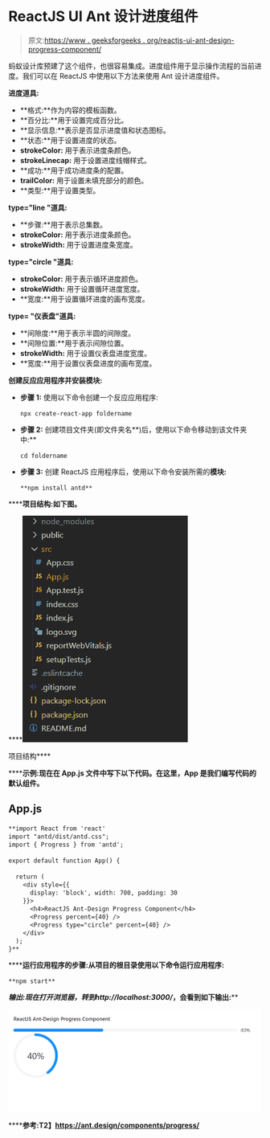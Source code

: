 # ReactJS UI Ant 设计进度组件

> 原文:[https://www . geeksforgeeks . org/reactjs-ui-ant-design-progress-component/](https://www.geeksforgeeks.org/reactjs-ui-ant-design-progress-component/)

蚂蚁设计库预建了这个组件，也很容易集成。进度组件用于显示操作流程的当前进度。我们可以在 ReactJS 中使用以下方法来使用 Ant 设计进度组件。

**进度道具:**

*   **格式:**作为内容的模板函数。
*   **百分比:**用于设置完成百分比。
*   **显示信息:**表示是否显示进度值和状态图标。
*   **状态:**用于设置进度的状态。
*   **strokeColor:** 用于表示进度条颜色。
*   **strokeLinecap:** 用于设置进度线帽样式。
*   **成功:**用于成功进度条的配置。
*   **trailColor:** 用于设置未填充部分的颜色。
*   **类型:**用于设置类型。

**type="line "道具:**

*   **步骤:**用于表示总集数。
*   **strokeColor:** 用于表示进度条颜色。
*   **strokeWidth:** 用于设置进度条宽度。

**type="circle "道具:**

*   **strokeColor:** 用于表示循环进度颜色。
*   **strokeWidth:** 用于设置循环进度宽度。
*   **宽度:**用于设置循环进度的画布宽度。

**type= "仪表盘"道具:**

*   **间隙度:**用于表示半圆的间隙度。
*   **间隙位置:**用于表示间隙位置。
*   **strokeWidth:** 用于设置仪表盘进度宽度。
*   **宽度:**用于设置仪表盘进度的画布宽度。

**创建反应应用程序并安装模块:**

*   **步骤 1:** 使用以下命令创建一个反应应用程序:

    ```
    npx create-react-app foldername
    ```

*   **步骤 2:** 创建项目文件夹(即文件夹名**)后，使用以下命令移动到该文件夹中:**

    ```
    cd foldername
    ```

*   **步骤 3:** 创建 ReactJS 应用程序后，使用以下命令安装所需的****模块:****

    ```
    **npm install antd**
    ```

******项目结构:**如下图。****

****![](img/f04ae0d8b722a9fff0bd9bd138b29c23.png)

项目结构**** 

******示例:**现在在 **App.js** 文件中写下以下代码。在这里，App 是我们编写代码的默认组件。****

## ****App.js****

```
**import React from 'react'
import "antd/dist/antd.css";
import { Progress } from 'antd';

export default function App() {

  return (
    <div style={{
      display: 'block', width: 700, padding: 30
    }}>
      <h4>ReactJS Ant-Design Progress Component</h4>
      <Progress percent={40} />
      <Progress type="circle" percent={40} />
    </div>
  );
}**
```

******运行应用程序的步骤:**从项目的根目录使用以下命令运行应用程序:****

```
**npm start**
```

******输出:**现在打开浏览器，转到***http://localhost:3000/***，会看到如下输出:****

****![](img/8336d0adfe25f1e74b72407fb8f71575.png)****

******参考:**T2】https://ant.design/components/progress/****